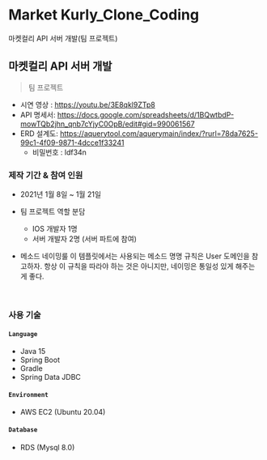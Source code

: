 # Market Kurly_Clone_Coding
마켓컬리 API 서버 개발(팀 프로젝트)

## 마켓컬리 API 서버 개발 
> 팀 프로젝트
- 시연 영상 : https://youtu.be/3E8qkl9ZTp8
- API 명세서: https://docs.google.com/spreadsheets/d/1BQwtbdP-mowTQb2jhn_qnb7cYjyC0OpB/edit#gid=990061567
- ERD 설계도: https://aquerytool.com/aquerymain/index/?rurl=78da7625-99c1-4f09-9871-4dcce1f33241
    - 비밀번호 : ldf34n   

### 제작 기간 & 참여 인원
- 2021년 1월 8일 ~ 1월 21일  
- 팀 프로젝트 역할 분담 
    - IOS 개발자 1명
    - 서버 개발자 2명 (서버 파트에 참여)

- 메소드 네이밍룰
  이 템플릿에서는 사용되는 메소드 명명 규칙은 User 도메인을 참고하자. 항상 이 규칙을 따라야 하는 것은 아니지만, 네이밍은 통일성 있게 해주는 게 좋다.
 
 </br>

### 사용 기술
#### `Language`
  - Java 15
  - Spring Boot 
  - Gradle
  - Spring Data JDBC 
#### `Environment`  
  - AWS EC2 (Ubuntu 20.04)  
#### `Database`  
  - RDS (Mysql 8.0)

###

